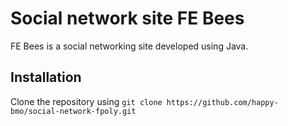 # Social network site FE Bees
FE Bees is a social networking site developed using Java.
## Installation
Clone the repository using `git clone https://github.com/happy-bmo/social-network-fpoly.git`
